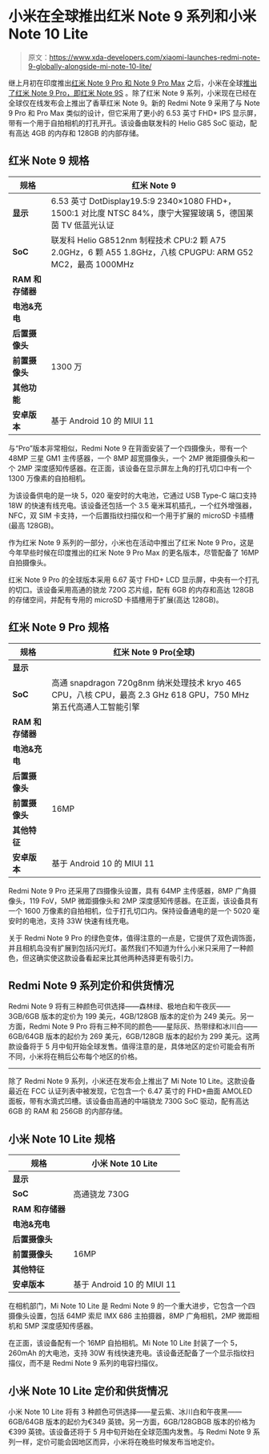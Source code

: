 # 小米在全球推出红米 Note 9 系列和小米 Note 10 Lite

> 原文：<https://www.xda-developers.com/xiaomi-launches-redmi-note-9-globally-alongside-mi-note-10-lite/>

继上月初在印度推出[红米 Note 9 Pro 和 Note 9 Pro Max](https://www.xda-developers.com/xiaomi-redmi-note-9-pro-max-snapdragon-720g-33w-fast-charging/) 之后，小米在全球[推出了红米 Note 9 Pro，即红米 Note 9S](https://www.xda-developers.com/xiaomi-redmi-note-9-pro-global-note-9s/) 。除了红米 Note 9 系列，小米现在已经在全球仅在线发布会上推出了香草红米 Note 9。新的 Redmi Note 9 采用了与 Note 9 Pro 和 Pro Max 类似的设计，但它采用了更小的 6.53 英寸 FHD+ IPS 显示屏，带有一个用于自拍相机的打孔开孔。该设备由联发科的 Helio G85 SoC 驱动，配有高达 4GB 的内存和 128GB 的内部存储。

## 红米 Note 9 规格

| 规格 | 红米 Note 9 |
| --- | --- |
| **显示** | 6.53 英寸 DotDisplay19.5:9 2340×1080 FHD+，1500:1 对比度 NTSC 84%，康宁大猩猩玻璃 5，德国莱茵 TV 低蓝光认证 |
| **SoC** | 联发科 Helio G8512nm 制程技术 CPU:2 颗 A75 2.0GHz，6 颗 A55 1.8GHz，八核 CPUGPU: ARM G52 MC2，最高 1000MHz |
| **RAM 和存储器** |  |
| **电池&充电** |  |
| **后置摄像头** |  |
| **前置摄像头** | 1300 万 |
| **其他功能** |  |
| **安卓版本** | 基于 Android 10 的 MIUI 11 |

与“Pro”版本非常相似，Redmi Note 9 在背面安装了一个四摄像头，带有一个 48MP 三星 GM1 主传感器，一个 8MP 超宽摄像头，一个 2MP 微距摄像头和一个 2MP 深度感知传感器。在正面，该设备在显示屏左上角的打孔切口中有一个 1300 万像素的自拍相机。

为该设备供电的是一块 5，020 毫安时的大电池，它通过 USB Type-C 端口支持 18W 的快速有线充电。该设备还包括一个 3.5 毫米耳机插孔，一个红外增强器，NFC，双 SIM 卡支持，一个后置指纹扫描仪和一个用于扩展的 microSD 卡插槽(最高 128GB)。

作为红米 Note 9 系列的一部分，小米也在活动中推出了红米 Note 9 Pro，这是今年早些时候在印度推出的红米 Note 9 Pro Max 的更名版本，尽管配备了 16MP 自拍摄像头。

红米 Note 9 Pro 的全球版本采用 6.67 英寸 FHD+ LCD 显示屏，中央有一个打孔的切口。该设备采用高通的骁龙 720G 芯片组，配有 6GB 的内存和高达 128GB 的存储空间，并配有专用的 microSD 卡插槽用于扩展(高达 128GB)。

## 红米 Note 9 Pro 规格

| 规格 | 红米 Note 9 Pro(全球) |
| --- | --- |
| **显示** |  |
| **SoC** | 高通 snapdragon 720g8nm 纳米处理技术 kryo 465 CPU，八核 CPU，最高 2.3 GHz 618 GPU，750 MHz 第五代高通️人工智能引擎 |
| **RAM 和存储器** |  |
| **电池&充电** |  |
| **后置摄像头** |  |
| **前置摄像头** | 16MP |
| **其他特征** |  |
| **安卓版本** | 基于 Android 10 的 MIUI 11 |

Redmi Note 9 Pro 还采用了四摄像头设置，具有 64MP 主传感器，8MP 广角摄像头，119 FoV，5MP 微距摄像头和 2MP 深度感知传感器。在正面，该设备具有一个 1600 万像素的自拍相机，位于打孔切口内。保持设备通电的是一个 5020 毫安时的电池，支持 33W 快速有线充电。

关于 Redmi Note 9 Pro 的绿色变体，值得注意的一点是，它提供了双色调饰面，并且相机岛没有扩展到包括闪光灯。虽然我们不知道为什么小米只采用了一种颜色，但这确实使这款设备看起来比其他两种选择更有吸引力。

## Redmi Note 9 系列定价和供货情况

Redmi Note 9 将有三种颜色可供选择——森林绿、极地白和午夜灰——3GB/6GB 版本的定价为 199 美元，4GB/128GB 版本的定价为 249 美元。另一方面，Redmi Note 9 Pro 将有三种不同的颜色——星际灰、热带绿和冰川白——6GB/64GB 版本的起价为 269 美元，6GB/128GB 版本的起价为 299 美元。这两款设备将于 5 月中旬开始全球发售。值得注意的是，具体地区的定价可能会有所不同，小米将在稍后公布每个地区的价格。

* * *

除了 Redmi Note 9 系列，小米还在发布会上推出了 Mi Note 10 Lite。这款设备最近在 FCC 认证列表中被发现，它包含一个 6.47 英寸的 FHD+曲面 AMOLED 面板，带有水滴式凹槽。该设备由高通的中端骁龙 730G SoC 驱动，配有高达 6GB 的 RAM 和 256GB 的内部存储。

## 小米 Note 10 Lite 规格

| 规格 | 小米 Note 10 Lite |
| --- | --- |
| **显示** |  |
| **SoC** | 高通骁龙 730G |
| **RAM 和存储器** |  |
| **电池&充电** |  |
| **后置摄像头** |  |
| **前置摄像头** | 16MP |
| **其他特征** |  |
| **安卓版本** | 基于 Android 10 的 MIUI 11 |

在相机部门，Mi Note 10 Lite 是 Redmi Note 9 的一个重大进步，它包含一个四摄像头设置，包括 64MP 索尼 IMX 686 主拍摄器，8MP 广角相机，2MP 微距相机和 5MP 深度感知传感器。

在正面，该设备配有一个 16MP 自拍相机。Mi Note 10 Lite 封装了一个 5，260mAh 的大电池，支持 30W 有线快速充电。该设备还配备了一个显示指纹扫描仪，而不是 Redmi Note 9 系列的电容扫描仪。

## 小米 Note 10 Lite 定价和供货情况

小米 Note 10 Lite 将有 3 种颜色可供选择——星云紫、冰川白和午夜黑——6GB/64GB 版本的起价为€349 英镑。另一方面，6GB/128GBGB 版本的价格为€399 英镑。该设备还将于 5 月中旬开始在全球范围内发售。与 Redmi Note 9 系列一样，定价可能会因地区而异，小米将在晚些时候发布当地定价。